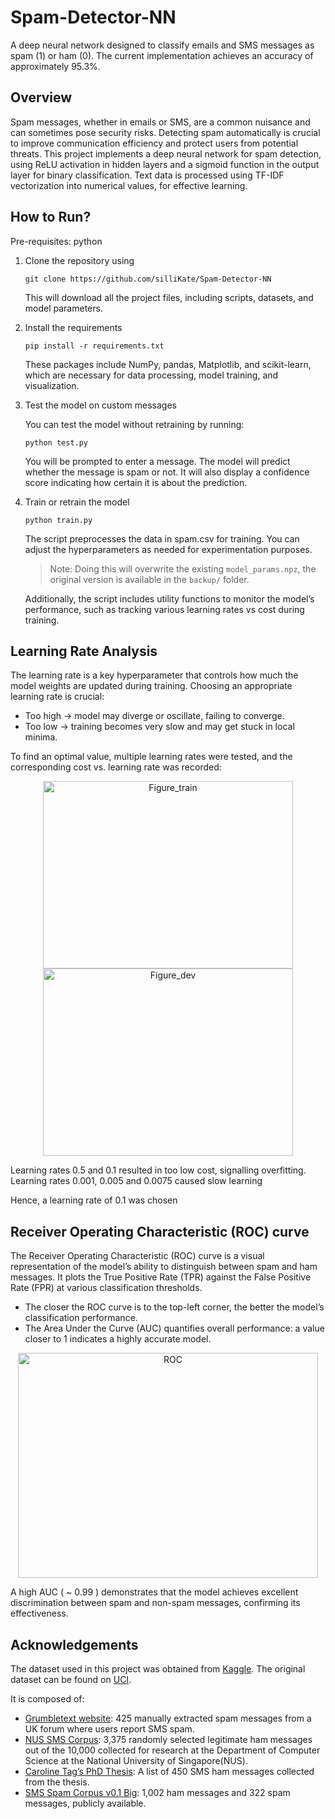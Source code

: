 # Spam-Detector-NN
A deep neural network designed to classify emails and SMS messages as spam (1) or ham (0). The current implementation achieves an accuracy of approximately 95.3%.

## Overview
Spam messages, whether in emails or SMS, are a common nuisance and can sometimes pose security risks. Detecting spam automatically is crucial to improve communication efficiency and protect users from potential threats. This project implements a deep neural network for spam detection, using ReLU activation in hidden layers and a sigmoid function in the output layer for binary classification. Text data is processed using TF-IDF vectorization into numerical values, for effective learning.

## How to Run?
Pre-requisites: python
1. Clone the repository using

   ```
   git clone https://github.com/silliKate/Spam-Detector-NN
   ```

   This will download all the project files, including scripts, datasets, and model parameters.
   
2. Install the requirements

   ```
   pip install -r requirements.txt
   ```
   
   These packages include NumPy, pandas, Matplotlib, and scikit-learn, which are necessary for data processing, model training, and visualization.
  
3. Test the model on custom messages
   
   You can test the model without retraining by running:
   
   ```
   python test.py
   ```
   
   You will be prompted to enter a message. The model will predict whether the message is spam or not. It will also display a confidence score indicating how certain it is about the prediction.

5. Train or retrain the model
   
   ```
   python train.py
   ```
   
   The script preprocesses the data in spam.csv for training. You can adjust the hyperparameters as needed for experimentation purposes.
   > Note: Doing this will overwrite the existing `model_params.npz`, the original version is available in the `backup/` folder.
   
   Additionally, the script includes utility functions to monitor the model’s performance, such as tracking various learning rates vs cost during training.
   
## Learning Rate Analysis
The learning rate is a key hyperparameter that controls how much the model weights are updated during training. Choosing an appropriate learning rate is crucial:
- Too high -> model may diverge or oscillate, failing to converge.
- Too low -> training becomes very slow and may get stuck in local minima.

To find an optimal value, multiple learning rates were tested, and the corresponding cost vs. learning rate was recorded:

<p align="center">
   <img width="400" height="300" alt="Figure_train" src="https://github.com/user-attachments/assets/97a36660-1752-48e3-9267-527f9cc9f0ac" />
  <img width="400" height="300" alt="Figure_dev" src="https://github.com/user-attachments/assets/48721ce9-d803-4af5-916b-7658cacd291e" />
</p>

Learning rates 0.5 and 0.1 resulted in too low cost, signalling overfitting.
Learning rates 0.001, 0.005 and 0.0075 caused slow learning

Hence, a learning rate of 0.1 was chosen

## Receiver Operating Characteristic (ROC) curve
The Receiver Operating Characteristic (ROC) curve is a visual representation of the model’s ability to distinguish between spam and ham messages. It plots the True Positive Rate (TPR) against the False Positive Rate (FPR) at various classification thresholds.
- The closer the ROC curve is to the top-left corner, the better the model’s classification performance.
- The Area Under the Curve (AUC) quantifies overall performance: a value closer to 1 indicates a highly accurate model.

<p align="center">
  <img width="480" height="360" align="center" alt="ROC" src="https://github.com/user-attachments/assets/394f9ba6-73f1-40f9-b4bf-175ca08b1c6c" />
</p>

A high AUC ( ~ 0.99 ) demonstrates that the model achieves excellent discrimination between spam and non-spam messages, confirming its effectiveness.

## Acknowledgements 
The dataset used in this project was obtained from [Kaggle](https://www.kaggle.com/datasets/uciml/sms-spam-collection-dataset/data). The original dataset can be found on [UCI](https://archive.ics.uci.edu/ml/datasets/SMS+Spam+Collection). 

It is composed of:
- [Grumbletext website](http://www.grumbletext.co.uk/): 425 manually extracted spam messages from a UK forum where users report SMS spam.
- [NUS SMS Corpus](http://www.comp.nus.edu.sg/~rpnlpir/downloads/corpora/smsCorpus/): 3,375 randomly selected legitimate ham messages out of the 10,000 collected for research at the Department of Computer Science at the National University of Singapore(NUS).
- [Caroline Tag’s PhD Thesis](http://etheses.bham.ac.uk/253/1/Tagg09PhD.pdf): A list of 450 SMS ham messages collected from the thesis.
- [SMS Spam Corpus v0.1 Big](http://www.esp.uem.es/jmgomez/smsspamcorpus/): 1,002 ham messages and 322 spam messages, publicly available.


